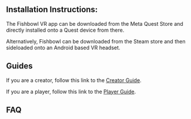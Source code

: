 ## Installation Instructions:

The Fishbowl VR app can be downloaded from the Meta Quest Store and directly installed onto a Quest device from there.

Alternatively, Fishbowl can be downloaded from the Steam store and then sideloaded onto an Android based VR headset.

## Guides
If you are a creator, follow this link to the [Creator Guide](CreatorGuide.md).

If you are a player, follow this link to the [Player Guide](PlayerGuide.md).

## FAQ